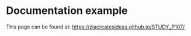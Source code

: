 # Documentation example

This page can be found at:
https://ziacreatesideas.github.io/STUDY_P107/



